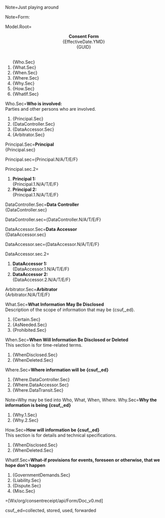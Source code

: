 Note=Just playing around

Note=Form:
  
Model.Root=<center><b>Consent Form</b><br>{EffectiveDate.YMD}<br>{GUID}<br></center><br><ol>{Who.Sec}<li>{What.Sec}<li>{When.Sec}<li>{Where.Sec}<li>{Why.Sec}<li>{How.Sec}<li>{WhatIf.Sec}</ol>

Who.Sec=<b>Who is involved:</b><br>Parties and other persons who are involved.<ol><li>{Principal.Sec}<li>{DataController.Sec}<li>{DataAccessor.Sec}<li>{Arbitrator.Sec}</ol>

Principal.Sec=<b>Principal</b><br>{Principal.sec}

Principal.sec={Principal.N/A/T/E/F}

Principal.sec.2=<ol><li><b>Principal 1:</b><br>{Principal.1.N/A/T/E/F}<li><b>Principal 2:</b><br>{Principal.1.N/A/T/E/F}</ol>

DataController.Sec=<b>Data Controller</b><br>{DataController.sec}

DataController.sec={DataController.N/A/T/E/F}

DataAccessor.Sec=<b>Data Accessor</b><br>{DataAccessor.sec}

DataAccessor.sec={DataAccessor.N/A/T/E/F}

DataAccessor.sec.2=<ol><li><b>DataAccessor 1:</b><br>{DataAccessor.1.N/A/T/E/F}<li><b>DataAccessor 2:</b><br>{DataAccessor.2.N/A/T/E/F}</ol>

Arbitrator.Sec=<b>Arbitrator</b><br>{Arbitrator.N/A/T/E/F}

What.Sec=<b>What Information May Be Disclosed</b><br>Description of the scope of information that may be {csuf,_ed}.<ol><li>{Certain.Sec}<li>{AsNeeded.Sec}<li>{Prohibited.Sec}</ol>

When.Sec=<b>When Will Information Be Disclosed or Deleted</b><br>This section is for time-related terms. <ol><li>{WhenDisclosed.Sec}<li>{WhenDeleted.Sec}</ol>

Where.Sec=<b>Where information will be {csuf,_ed}</b><ol><li>{Where.DataController.Sec}<li>{Where.DataAccessor.Sec}<li>{Where.DataTransit.Sec}</ol>

Note=Why may be tied into Who, What, When, Where.
Why.Sec=<b>Why the information is being {csuf,_ed}</b><ol><li>{Why.1.Sec}<li>{Why.2.Sec}</ol>

How.Sec=<b>How will information be {csuf,_ed}</b><br>This section is for details and technical specifications. <ol><li>{WhenDisclosed.Sec}<li>{WhenDeleted.Sec}</ol>

WhatIf.Sec=<b>What-if provisions for events, foreseen or otherwise, that we hope don't happen</b><ol><li>{GovernmentDemands.Sec}<li>{Liability.Sec}<li>{Dispute.Sec}<li>{Misc.Sec}</ol>

=[Wx/org/consentreceipt/api/Form/Doc_v0.md]  

csuf,_ed=collected, stored, used, forwarded